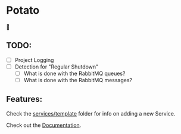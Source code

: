 # Potato
🥔

## TODO:
- [ ] Project Logging
- [ ] Detection for "Regular Shutdown"
  - [ ] What is done with the RabbitMQ queues?
  - [ ] What is done with the RabbitMQ messages?

## Features:
Check the [services/template](services/template/README.md#steps) folder for info on adding a new Service.

Check out the [Documentation](https://tramnack.github.io/Potato/index.html).
